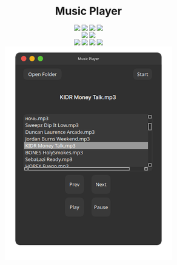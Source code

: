 <h1 align="center">Music Player</h1>
<div class="badges" align="center">
	<img src="https://img.shields.io/github/last-commit/Nighty3098/Music-Player?style=for-the-badge&logo=github&color=7dc4e4&logoColor=D9E0EE&labelColor=0d1117"/>
	<img src="https://img.shields.io/github/v/release/Nighty3098/Music-Player?style=for-the-badge&logo=gitbook&color=8bd5ca&logoColor=D9E0EE&labelColor=0d1117"/>
	<img src="https://img.shields.io/github/stars/Nighty3098/Music-Player?style=for-the-badge&logo=apachespark&color=eed49f&logoColor=D9E0EE&labelColor=0d1117"/>
	<img src="https://img.shields.io/endpoint?url=https://waka.mehalter.com/api/compat/shields/v1/mehalter/interval:any/label:Nighty3098&style=for-the-badge&label=wakatime&logo=wakatime&color=a6da95&logoColor=D9E0EE&labelColor=302D41"/>
	<br>
	<img src="https://img.shields.io/badge/python-3670A0?style=for-the-badge&logo=python&logoColor=ffdd54"/>
	<img src="https://img.shields.io/badge/Qt-%23217346.svg?style=for-the-badge&logo=Qt&logoColor=white"/>
	<br>
	<a href="https://discord.gg/#9707" target="blank"><img src="https://img.shields.io/badge/Discord-%235865F2.svg?style=for-the-badge&logo=discord&logoColor=white"/></a>
	<a href="https://t.me/Night3098" target="blank"><img src="https://img.shields.io/badge/Telegram-2CA5E0?style=for-the-badge&logo=telegram&logoColor=white"/></a>
	<a href="mailto:night3098game@gmail.com" target="blank"><img src="https://img.shields.io/badge/Gmail-D14836?style=for-the-badge&logo=gmail&logoColor=white"/></a>
	<a href="https://www.reddit.com/user/Night3098" target="blank"><img src="https://img.shields.io/badge/Reddit-FF4500?style=for-the-badge&logo=reddit&logoColor=white"/></a>
</div>

<div class="content" align="center">
	<img align="center" src="img.png" />
</div>
